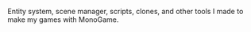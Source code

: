 Entity system, scene manager, scripts, clones, and other tools I made to make my games with MonoGame.
